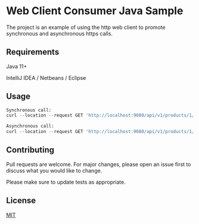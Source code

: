# Web Client Consumer Java Sample

The project is an example of using the http web client to promote synchronous and asynchronous https calls.

## Requirements

Java 11+

IntelliJ IDEA / Netbeans / Eclipse

## Usage

```python
Synchronous call:
curl --location --request GET 'http://localhost:9080/api/v1/products/1/images/sync'

Asynchronous call:
curl --location --request GET 'http://localhost:9080/api/v1/products/1/images/async'
```

## Contributing
Pull requests are welcome. For major changes, please open an issue first to discuss what you would like to change.

Please make sure to update tests as appropriate.

## License
[MIT](https://choosealicense.com/licenses/mit/)